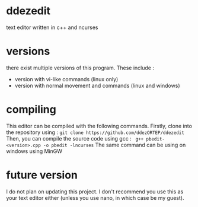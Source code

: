 # ddezedit
text editor written in c++ and ncurses
# versions
there exist multiple versions of this program. These include : 
- version with vi-like commands (linux only)
- version with normal movement and commands (linux and windows)
# compiling
This editor can be compiled with the following commands. Firstly, clone into the repository using : 
``git clone https://github.com/ddezORTEP/ddezedit ``
Then, you can compile the source code using gcc : 
`` g++ pbedit-<version>.cpp -o pbedit -lncurses``
The same command can be using on windows using MinGW
# future version
I do not plan on updating this project. I don't recommend you use this as your text editor either (unless you use nano, in which case be my guest).
